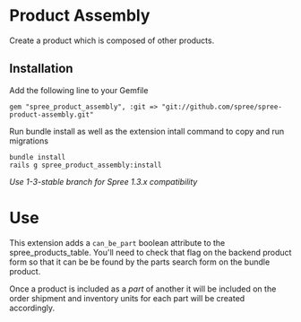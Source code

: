 # Product Assembly

Create a product which is composed of other products.

## Installation

Add the following line to your Gemfile

    gem "spree_product_assembly", :git => "git://github.com/spree/spree-product-assembly.git"

Run bundle install as well as the extension intall command to copy and run migrations

    bundle install
    rails g spree_product_assembly:install

_Use 1-3-stable branch for Spree 1.3.x compatibility_

# Use

This extension adds a `can_be_part` boolean attribute to the spree_products_table.
You'll need to check that flag on the backend product form so that it can be
be found by the parts search form on the bundle product.

Once a product is included as a _part_ of another it will be included on the order
shipment and inventory units for each part will be created accordingly.
